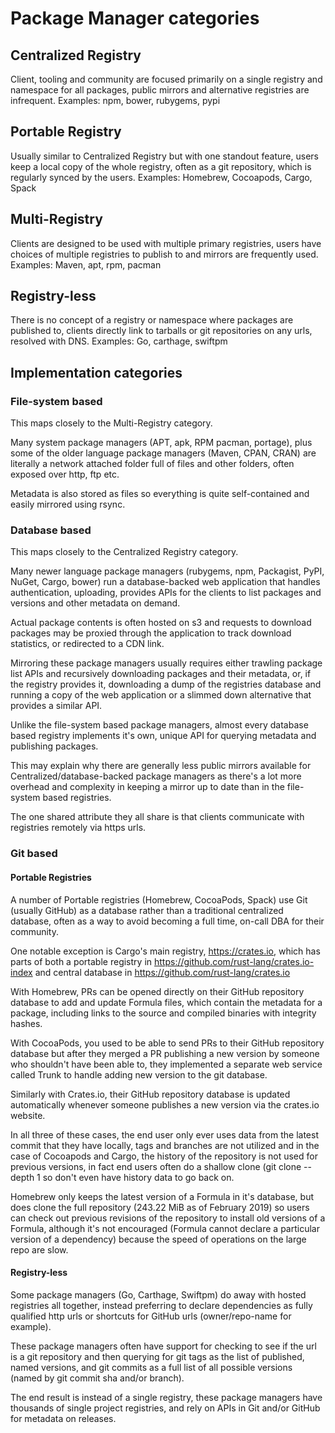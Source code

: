 # Package Manager categories

## Centralized Registry
  Client, tooling and community are focused primarily on a single registry and namespace for all packages, public mirrors and alternative registries are infrequent. Examples: npm, bower, rubygems, pypi

## Portable Registry
  Usually similar to Centralized Registry but with one standout feature, users keep a local copy of the whole registry, often as a git repository, which is regularly synced by the users. Examples: Homebrew, Cocoapods, Cargo, Spack

## Multi-Registry
  Clients are designed to be used with multiple primary registries, users have choices of multiple registries to publish to and mirrors are frequently used. Examples: Maven, apt, rpm, pacman

## Registry-less
  There is no concept of a registry or namespace where packages are published to, clients directly link to tarballs or git repositories on any urls, resolved with DNS. Examples: Go, carthage, swiftpm

## Implementation categories

### File-system based

This maps closely to the Multi-Registry category.

Many system package managers (APT, apk, RPM pacman, portage), plus some of the older language package managers (Maven, CPAN, CRAN) are literally a network attached folder full of files and other folders, often exposed over http, ftp etc.

Metadata is also stored as files so everything is quite self-contained and easily mirrored using rsync.

### Database based

This maps closely to the Centralized Registry category.

Many newer language package managers (rubygems, npm, Packagist, PyPI, NuGet, Cargo, bower) run a database-backed web application that handles authentication, uploading, provides APIs for the clients to list packages and versions and other metadata on demand.

Actual package contents is often hosted on s3 and requests to download packages may be proxied through the application to track download statistics, or redirected to a CDN link.

Mirroring these package managers usually requires either trawling package list APIs and recursively downloading packages and their metadata, or, if the registry provides it, downloading a dump of the registries database and running a copy of the web application or a slimmed down alternative that provides a similar API.

Unlike the file-system based package managers, almost every database based registry implements it's own, unique API for querying metadata and publishing packages.

This may explain why there are generally less public mirrors available for Centralized/database-backed package managers as there's a lot more overhead and complexity in keeping a mirror up to date than in the file-system based registries.

The one shared attribute they all share is that clients communicate with registries remotely via https urls.

### Git based

#### Portable Registries

A number of Portable registries (Homebrew, CocoaPods, Spack) use Git (usually GitHub) as a database rather than a traditional centralized database, often as a way to avoid becoming a full time, on-call DBA for their community.

One notable exception is Cargo's main registry, https://crates.io, which has parts of both a portable registry in https://github.com/rust-lang/crates.io-index and central database in https://github.com/rust-lang/crates.io

With Homebrew, PRs can be opened directly on their GitHub repository database to add and update Formula files, which contain the metadata for a package, including links to the source and compiled binaries with integrity hashes.

With CocoaPods, you used to be able to send PRs to their GitHub repository database but after they merged a PR publishing a new version by someone who shouldn't have been able to, they implemented a separate web service called Trunk to handle adding new version to the git database.

Similarly with Crates.io, their GitHub repository database is updated automatically whenever someone publishes a new version via the crates.io website.

In all three of these cases, the end user only ever uses data from the latest commit that they have locally, tags and branches are not utilized and in the case of Cocoapods and Cargo, the history of the repository is not used for previous versions, in fact end users often do a shallow clone (git clone --depth 1 so don't even have history data to go back on.

Homebrew only keeps the latest version of a Formula in it's database, but does clone the full repository (243.22 MiB as of February 2019) so users can check out previous revisions of the repository to install old versions of a Formula, although it's not encouraged (Formula cannot declare a particular version of a dependency) because the speed of operations on the large repo are slow.

#### Registry-less

Some package managers (Go, Carthage, Swiftpm) do away with hosted registries all together, instead preferring to declare dependencies as fully qualified http urls or shortcuts for GitHub urls (owner/repo-name for example).

These package managers often have support for checking to see if the url is a git repository and then querying for git tags as the list of published, named versions, and git commits as a full list of all possible versions (named by git commit sha and/or branch).

The end result is instead of a single registry, these package managers have thousands of single project registries, and rely on APIs in Git and/or GitHub for metadata on releases.
